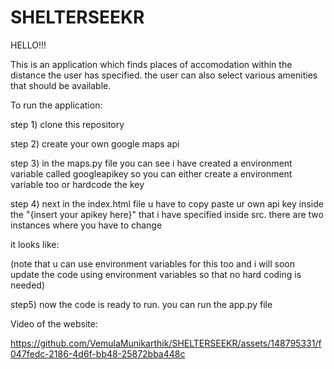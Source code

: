 # SHELTERSEEKR
HELLO!!!

This is an application which finds places of accomodation within the distance the user has specified. the user can also select various amenities 
that should be available.

To run the application:

step 1) clone this repository

step 2) create your own google maps api

step 3) in the maps.py file you can see i have created a environment variable called googleapikey so you can either create a environment variable too or hardcode 
the key

step 4) next in the index.html file u have to copy paste ur own api key inside the "{insert your apikey here}" that i have specified  inside src. there are two 
instances where you have to change

it looks like:

<script src="https://maps.googleapis.com/maps/api/js?key={insertyourapikeyhere}&libraries=places&callback=initAutocomplete" async defer></script>

(note that u can use environment variables for this too and i will soon update the code using environment variables so that no hard coding is needed)

step5) now the code is ready to run. you can run the app.py file

 Video of the website:


https://github.com/VemulaMunikarthik/SHELTERSEEKR/assets/148795331/f047fedc-2186-4d6f-bb48-25872bba448c



 






